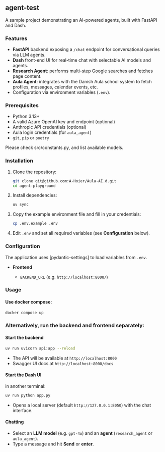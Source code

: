 ## agent-test

A sample project demonstrating an AI-powered agents, built with FastAPI and Dash.

### Features

* **FastAPI** backend exposing a `/chat` endpoint for conversational queries via LLM agents.
* **Dash** front-end UI for real-time chat with selectable AI models and agents.
* **Research Agent**: performs multi-step Google searches and fetches page content.
* **Aula Agent**: integrates with the Danish Aula school system to fetch profiles, messages, calendar events, etc.
* Configuration via environment variables (`.env`).

### Prerequisites

* Python 3.13+
* A valid Azure OpenAI key and endpoint (optional)
* Anthropic API credentials (optional)
* Aula login credentials (for `aula_agent`)
* `git`, `pip` or `poetry`

Please check src/constants.py, and list available models.

### Installation

1. Clone the repository:

   ```bash
   git clone git@github.com:A-Hoier/Aula-AI.d.git
   cd agent-playground
   ```

3. Install dependencies:

   ```bash
   uv sync
   ```

4. Copy the example environment file and fill in your credentials:

   ```bash
   cp .env.example .env
   ```

5. Edit `.env` and set all required variables (see **Configuration** below).

### Configuration

The application uses \[pydantic-settings] to load variables from `.env`. 

* **Frontend**

  * `BACKEND_URL` (e.g. `http://localhost:8000/`)

### Usage


#### Use docker compose:


```bash
docker compose up
```

### Alternatively, run the backend and frontend separately:
#### Start the backend

```bash
uv run uvicorn api:app --reload
```

* The API will be available at `http://localhost:8000`
* Swagger UI docs at `http://localhost:8000/docs`

#### Start the Dash UI
in another terminal:

```bash
uv run python app.py
```

* Opens a local server (default `http://127.0.0.1:8050`) with the chat interface.

#### Chatting

* Select an **LLM model** (e.g. `gpt-4o`) and an **agent** (`research_agent` or `aula_agent`).
* Type a message and hit **Send** or **enter**.
